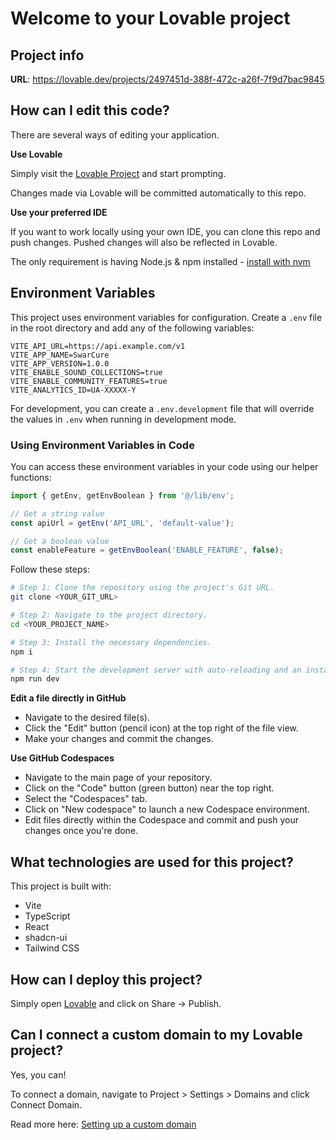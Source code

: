 # Welcome to your Lovable project

## Project info

**URL**: https://lovable.dev/projects/2497451d-388f-472c-a26f-7f9d7bac9845

## How can I edit this code?

There are several ways of editing your application.

**Use Lovable**

Simply visit the [Lovable Project](https://lovable.dev/projects/2497451d-388f-472c-a26f-7f9d7bac9845) and start prompting.

Changes made via Lovable will be committed automatically to this repo.

**Use your preferred IDE**

If you want to work locally using your own IDE, you can clone this repo and push changes. Pushed changes will also be reflected in Lovable.

The only requirement is having Node.js & npm installed - [install with nvm](https://github.com/nvm-sh/nvm#installing-and-updating)

## Environment Variables

This project uses environment variables for configuration. Create a `.env` file in the root directory and add any of the following variables:

```
VITE_API_URL=https://api.example.com/v1
VITE_APP_NAME=SwarCure
VITE_APP_VERSION=1.0.0
VITE_ENABLE_SOUND_COLLECTIONS=true
VITE_ENABLE_COMMUNITY_FEATURES=true
VITE_ANALYTICS_ID=UA-XXXXX-Y
```

For development, you can create a `.env.development` file that will override the values in `.env` when running in development mode.

### Using Environment Variables in Code

You can access these environment variables in your code using our helper functions:

```typescript
import { getEnv, getEnvBoolean } from '@/lib/env';

// Get a string value
const apiUrl = getEnv('API_URL', 'default-value');

// Get a boolean value
const enableFeature = getEnvBoolean('ENABLE_FEATURE', false);
```

Follow these steps:

```sh
# Step 1: Clone the repository using the project's Git URL.
git clone <YOUR_GIT_URL>

# Step 2: Navigate to the project directory.
cd <YOUR_PROJECT_NAME>

# Step 3: Install the necessary dependencies.
npm i

# Step 4: Start the development server with auto-reloading and an instant preview.
npm run dev
```

**Edit a file directly in GitHub**

- Navigate to the desired file(s).
- Click the "Edit" button (pencil icon) at the top right of the file view.
- Make your changes and commit the changes.

**Use GitHub Codespaces**

- Navigate to the main page of your repository.
- Click on the "Code" button (green button) near the top right.
- Select the "Codespaces" tab.
- Click on "New codespace" to launch a new Codespace environment.
- Edit files directly within the Codespace and commit and push your changes once you're done.

## What technologies are used for this project?

This project is built with:

- Vite
- TypeScript
- React
- shadcn-ui
- Tailwind CSS

## How can I deploy this project?

Simply open [Lovable](https://lovable.dev/projects/2497451d-388f-472c-a26f-7f9d7bac9845) and click on Share -> Publish.

## Can I connect a custom domain to my Lovable project?

Yes, you can!

To connect a domain, navigate to Project > Settings > Domains and click Connect Domain.

Read more here: [Setting up a custom domain](https://docs.lovable.dev/tips-tricks/custom-domain#step-by-step-guide)
